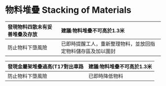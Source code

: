 # 物料堆疊 Stacking of Materials

| 發現物料四散未有妥善堆疊及存放 | 建議:物料堆疊不可高於1.3米 |
| :--- | :--- |
| 防止物料下墮風險 | 已即時提醒工人，重新整理物料，並放回指定物料儲存區及加以圍封 |

| 發現金屬架堆疊過高\(T17對出車路 | 建議:物料堆疊不可高於1.3米 |
| :--- | :--- |
| 防止物料下墮風險 | 已即時降低物料 |

